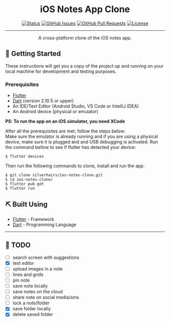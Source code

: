 
<h1 align="center">iOS Notes App Clone</h1>

<div align="center">

[![Status](https://img.shields.io/badge/status-active-success.svg)]()
[![GitHub Issues](https://img.shields.io/github/issues/silverhairs/ios-notes-clone.svg)](https://github.com/silverhairs/ios-notes-clone/issues)
[![GitHub Pull Requests](https://img.shields.io/github/issues-pr/silverhairs/ios-notes-clone.svg)](https://github.com/silverhairs/ios-notes-clone/pulls)
[![License](https://img.shields.io/badge/License-Apache%202.0-blue.svg)](https://opensource.org/licenses/Apache-2.0)

</div>

---

<p align="center"> A cross-platform clone of the iOS notes app.
    <br> 
</p>

## 🏁 Getting Started <a name = "getting_started"></a>

These instructions will get you a copy of the project up and running on your local machine for development and testing purposes.

### Prerequisites

- [Flutter](https://flutter.dev)
- [Dart](https://dart.dev/) (version 2.10.5 or upper)
- An IDE/Text Editor (Android Studio, VS Code or IntelliJ IDEA)
- An Android device (physical or emulator)

**PS: To run the app on an iOS simulator, you need XCode**

After all the prerequisites are met, follow the steps below: <br/>
Make sure the emulator is already running and if you are using a physical device, make sure it is plugged and and USB debugging is activated. Run the command bellow to see if flutter has detected your device:

```
$ flutter devices
```

Then run the following commands to clone, install and run the app.

```
$ git clone silverhairs/ios-notes-clone.git
$ cd ios-notes-clone/
$ flutter pub get
$ flutter run
```


## ⛏️ Built Using <a name = "built_using"></a>

- [Flutter](https://www.flutter.dev/) - Framework
- [Dart](https://dart.dev/) - Programming Language

---

## 📝 TODO

- [ ] search screen with suggestions
- [x] text editor
- [ ] upload images in a note
- [ ] lines and grids
- [ ] pin note
- [ ] save note locally
- [ ] save notes on the cloud
- [ ] share note on social media/sms
- [ ] lock a note/folder
- [x] save folder locally
- [x] delete saved folder
